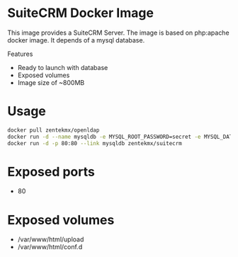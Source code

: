 # SuiteCRM Docker Image

This image provides a SuiteCRM Server. The image is based on php:apache docker image. It depends of a mysql database.

Features
 - Ready to launch with database
 - Exposed volumes
 - Image size of ~800MB

# Usage
```bash
docker pull zentekmx/openldap
docker run -d --name mysqldb -e MYSQL_ROOT_PASSWORD=secret -e MYSQL_DATABASE=suitecrm mysql:5.7
docker run -d -p 80:80 --link mysqldb zentekmx/suitecrm
```

# Exposed ports
 * 80

# Exposed volumes
 * /var/www/html/upload
 * /var/www/html/conf.d

